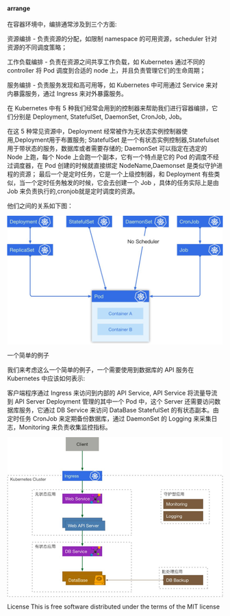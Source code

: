 #### arrange

在容器环境中，编排通常涉及到三个方面:

资源编排 - 负责资源的分配，如限制 namespace 的可用资源，scheduler 针对资源的不同调度策略； 

工作负载编排 - 负责在资源之间共享工作负载，如 Kubernetes 通过不同的 controller 将 Pod 调度到合适的 node 上，并且负责管理它们的生命周期；

服务编排 - 负责服务发现和高可用等，如 Kubernetes 中可用通过 Service 来对内暴露服务，通过 Ingress 来对外暴露服务。

在 Kubernetes 中有 5 种我们经常会用到的控制器来帮助我们进行容器编排，它们分别是 Deployment, StatefulSet, DaemonSet, CronJob, Job。

在这 5 种常见资源中，Deployment 经常被作为无状态实例控制器使用,Deployment用于布置服务;
 StatefulSet 是一个有状态实例控制器,Statefulset用于带状态的服务，数据库或者需要存储的; 
 DaemonSet 可以指定在选定的 Node 上跑，每个 Node 上会跑一个副本，它有一个特点是它的 Pod 的调度不经过调度器，在 Pod 创建的时候就直接绑定 NodeName,Daemonset 是类似守护进程的资源；
最后一个是定时任务，它是一个上级控制器，和 Deployment 有些类似，当一个定时任务触发的时候，它会去创建一个 Job ，具体的任务实际上是由 Job 来负责执行的,cronjob就是定时调度的资源。

他们之间的关系如下图：
<p align="center">
<img width="700" align="center" src="../images/9.jpg" />
</p>

一个简单的例子

我们来考虑这么一个简单的例子，一个需要使用到数据库的 API 服务在 Kubernetes 中应该如何表示: 


客户端程序通过 Ingress 来访问到内部的 API Service, API Service 将流量导流到 API Server Deployment 管理的其中一个 Pod 中，这个 Server 还需要访问数据库服务，它通过 DB Service 来访问 DataBase StatefulSet 的有状态副本。由定时任务 CronJob 来定期备份数据库，通过 DaemonSet 的 Logging 来采集日志，Monitoring 来负责收集监控指标。

<p align="center">
<img width="700" align="center" src="../images/10.jpg" />
</p>












































License
This is free software distributed under the terms of the MIT license
